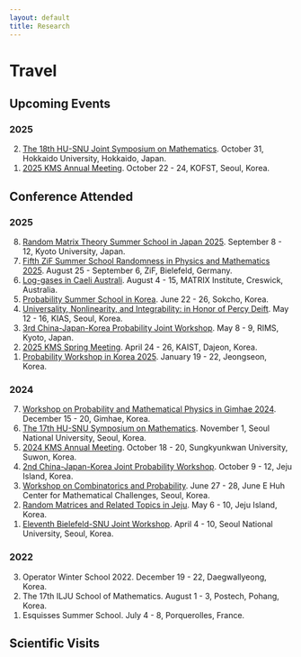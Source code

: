 ```yaml
---
layout: default
title: Research
---
```


# Travel

## Upcoming Events

### 2025
<ol reversed>
  <li>
    <a href="https://www2.sci.hokudai.ac.jp/dept/math/en/event/12826">The 18th HU-SNU Joint Symposium on Mathematics</a>. October 31, Hokkaido University, Hokkaido, Japan.
  </li>
  <li>
    <a href="https://www.kms.or.kr/conference/meeting/?period=90">2025 KMS Annual Meeting</a>. October 22 - 24, KOFST, Seoul, Korea.
  </li>
</ol>

## Conference Attended

### 2025
<ol reversed>
  <li>
    <a href="https://benoitcollins.github.io/rmt2025/">Random Matrix Theory Summer School in Japan 2025</a>. September 8 - 12,  Kyoto University, Japan.
  </li>
  <li>
    <a href="https://indico.physik.uni-bielefeld.de/event/220/overview">Fifth ZiF Summer School Randomness in Physics and Mathematics 2025</a>. August 25 - September 6, ZiF, Bielefeld, Germany.
  </li>
  <li>
    <a href="https://lica2025.github.io/">Log-gases in Caeli Australi</a>. August 4 - 15, MATRIX Institute, Creswick, Australia.
  </li>
  <li>
    <a href="https://sites.google.com/view/pssk2025/">Probability Summer School in Korea</a>. June 22 - 26, Sokcho, Korea.
  </li>
  <li>
    <a href="https://sites.google.com/view/deift2025">Universality, Nonlinearity, and Integrability: in Honor of Percy Deift</a>. May 12 - 16, KIAS, Seoul, Korea.
  </li>
  <li>
    <a href="https://www.kurims.kyoto-u.ac.jp/~croydon/CJK3.html">3rd China-Japan-Korea Probability Joint Workshop</a>. May 8 - 9, RIMS, Kyoto, Japan.
  </li>
  <li>
    <a href="https://www.kms.or.kr/conference/2025_spring/">2025 KMS Spring Meeting</a>. April 24 - 26, KAIST, Dajeon, Korea.
  </li>
  <li>
    <a href="https://sites.google.com/view/pwk2025">Probability Workshop in Korea 2025</a>. January 19 - 22, Jeongseon, Korea.
  </li>
</ol>

### 2024
<ol reversed>
  <li>
    <a href="https://sites.google.com/view/wpmp2024">Workshop on Probability and Mathematical Physics in Gimhae 2024</a>. December 15 - 20, Gimhae, Korea.
  </li>
  <li>
    <a href="https://sites.google.com/view/hu-snu-symposium-on-math/home?authuser=0">The 17th HU-SNU Symposium on Mathematics</a>. November 1, Seoul National University, Seoul, Korea.
  </li>
  <li>
    <a href="https://www.kms.or.kr/conference/2024_fall/">2024 KMS Annual Meeting</a>. October 18 - 20, Sungkyunkwan University, Suwon, Korea.
  </li>
  <li>
    <a href="https://sites.google.com/view/china-japan-korea-probability/home?authuser=0">2nd China-Japan-Korea Joint Probability Workshop</a>. October 9 - 12, Jeju Island, Korea.
  </li>
  <li>
    <a href="http://events.kias.re.kr/h/CombinatoricsProbability/?pageNo=5477">Workshop on Combinatorics and Probability</a>. June 27 - 28, June E Huh Center for Mathematical Challenges, Seoul, Korea.
  </li>
  <li>
    <a href="http://newton.kias.re.kr/~namgyu/index.html/Jeju24/">Random Matrices and Related Topics in Jeju</a>. May 6 - 10, Jeju Island, Korea.
  </li>
  <li>
    <a href="http://irtg.math.snu.ac.kr/page_qIqd41">Eleventh Bielefeld-SNU Joint Workshop</a>. April 4 - 10, Seoul National University, Seoul, Korea.
  </li>
</ol>

### 2022
<ol reversed>
  <li>
    Operator Winter School 2022. December 19 - 22, Daegwallyeong, Korea.
  </li>
  <li>
    The 17th ILJU School of Mathematics. August 1 - 3, Postech, Pohang, Korea.
  </li>
  <li>
    Esquisses Summer School. July 4 - 8, Porquerolles, France.
  </li>
</ol>


## Scientific Visits
